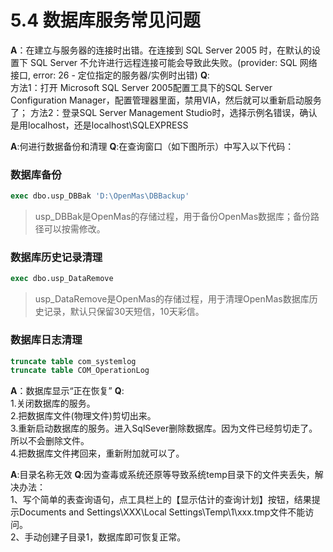 # 5.4 数据库服务常见问题

**A**：在建立与服务器的连接时出错。在连接到 SQL Server 2005 时，在默认的设置下 SQL Server 不允许进行远程连接可能会导致此失败。(provider: SQL 网络接口, error: 26 - 定位指定的服务器/实例时出错) 
**Q**:  
方法1：打开 Microsoft SQL Server 2005配置工具下的SQL Server Configuration Manager，配置管理器里面，禁用VIA，然后就可以重新启动服务了；
方法2：登录SQL Server Management Studio时，选择示例名错误，确认是用localhost，还是localhost\SQLEXPRESS  

**A**:何进行数据备份和清理
**Q**:在查询窗口（如下图所示）中写入以下代码：
### 数据库备份
``` SQL
exec dbo.usp_DBBak 'D:\OpenMas\DBBackup'
```
>usp_DBBak是OpenMas的存储过程，用于备份OpenMas数据库；备份路径可以按需修改。  

### 数据库历史记录清理
``` SQL
exec dbo.usp_DataRemove
```
>usp_DataRemove是OpenMas的存储过程，用于清理OpenMas数据库历史记录，默认只保留30天短信，10天彩信。

### 数据库日志清理
``` SQL
truncate table com_systemlog
truncate table COM_OperationLog
```

**A**：数据库显示“正在恢复”
**Q**:     
1.关闭数据库的服务。  
2.把数据库文件(物理文件)剪切出来。  
3.重新启动数据库的服务。进入SqlSever删除数据库。因为文件已经剪切走了。所以不会删除文件。  
4.把数据库文件拷回来，重新附加就可以了。  


**A**:目录名称无效
**Q**:因为查毒或系统还原等导致系统temp目录下的文件夹丢失，解决办法：  
1、写个简单的表查询语句，点工具栏上的【显示估计的查询计划】按钮，结果提示Documents and Settings\XXX\Local Settings\Temp\1\xxx.tmp文件不能访问。  
2、手动创建子目录1，数据库即可恢复正常。  
